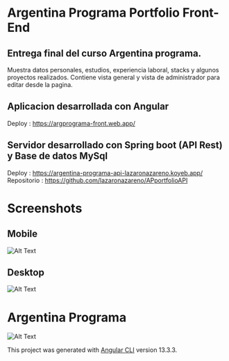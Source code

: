# Argentina Programa Portfolio Front-End
## Entrega final del curso Argentina programa.

Muestra datos personales, estudios, experiencia laboral, stacks y algunos proyectos realizados.
Contiene vista general y vista de administrador para editar desde la pagina.

## Aplicacion desarrollada con Angular 
Deploy : https://argprograma-front.web.app/
## Servidor desarrollado con Spring boot (API Rest) y Base de datos MySql
Deploy : https://argentina-programa-api-lazaronazareno.koyeb.app/
Repositorio : https://github.com/lazaronazareno/APportfolioAPI

# Screenshots

## Mobile
![Alt Text](https://i.ibb.co/JyVKbK1/argprograma-desktop.webp)

## Desktop
![Alt Text](https://i.ibb.co/DK9QFN2/argprograma-mobile.webp)

# Argentina Programa
![Alt Text](https://i.ibb.co/0sjtpFJ/Dise-o-sin-t-tulo-15-1.png)

This project was generated with [Angular CLI](https://github.com/angular/angular-cli) version 13.3.3.
